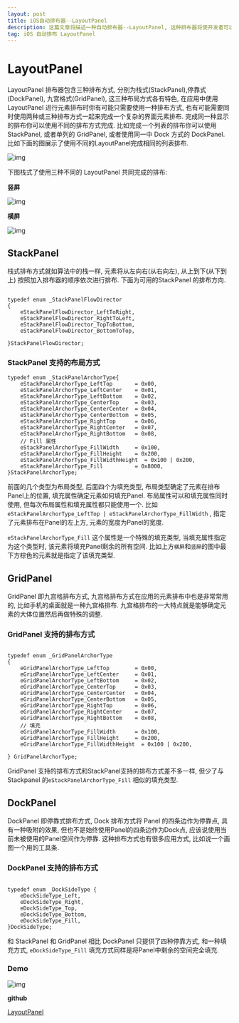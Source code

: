 ```yaml
---
layout: post
title: iOS自动排布器--LayoutPanel
description: 这篇文章将描述一种自动排布器--LayoutPanel, 这种排布器将使开发者可以通过代码的方式完成界面元素的排布, 相对于 iOS 原生的自动排布方式, LayoutPanel 会有很多优势. 
tag: iOS 自动排布 LayoutPanel
---
```


# LayoutPanel
LayoutPanel 排布器包含三种排布方式, 分别为栈式(StackPanel),停靠式(DockPanel), 九宫格式(GridPanel), 这三种布局方式各有特色, 在应用中使用 LayoutPanel 进行元素排布时你有可能只需要使用一种排布方式, 也有可能需要同时使用两种或三种排布方式一起来完成一个复杂的界面元素排布. 完成同一种显示的排布你可以使用不同的排布方式完成. 比如完成一个列表的排布你可以使用 StackPanel, 或者单列的 GridPanel, 或者使用同一中 Dock 方式的 DockPanel. 比如下面的图展示了使用不同的LayoutPanel完成相同的列表排布.

![img](http://farm8.staticflickr.com/7332/10488276874_ed0774571d.jpg)

下图栈式了使用三种不同的 LayoutPanel 共同完成的排布:

**竖屏**

![img](http://farm4.staticflickr.com/3814/10424358723_1a98e1f271.jpg)

**横屏**

![img](http://farm8.staticflickr.com/7452/10424214796_0f325478d6.jpg)
 


## StackPanel
栈式排布方式就如算法中的栈一样, 元素将从左向右(从右向左), 从上到下(从下到上) 按照加入排布器的顺序依次进行排布.
下面为可用的StackPanel 的排布方向.

```

typedef enum _StackPanelFlowDirector
{
    eStackPanelFlowDirector_LeftToRight,
    eStackPanelFlowDirector_RightToLeft,
    eStackPanelFlowDirector_TopToBottom,
    eStackPanelFlowDirector_BottomToTop,
    
}StackPanelFlowDirector;

```

### StackPanel 支持的布局方式

```
typedef enum _StackPanelArchorType{
    eStackPanelArchorType_LeftTop       = 0x00,
    eStackPanelArchorType_LeftCenter    = 0x01,
    eStackPanelArchorType_LeftBottom    = 0x02,
    eStackPanelArchorType_CenterTop     = 0x03,
    eStackPanelArchorType_CenterCenter  = 0x04,
    eStackPanelArchorType_CenterBottom  = 0x05,
    eStackPanelArchorType_RightTop      = 0x06,
    eStackPanelArchorType_RightCenter   = 0x07,
    eStackPanelArchorType_RightBottom   = 0x08,    
    // Fill 属性
    eStackPanelArchorType_FillWidth     = 0x100, 
    eStackPanelArchorType_FillHeight    = 0x200,
    eStackPanelArchorType_FillWidthHeight  = 0x100 | 0x200,
    eStackPanelArchorType_Fill          = 0x8000,
}StackPanelArchorType;

```

前面的几个类型为布局类型, 后面四个为填充类型, 布局类型确定了元素在排布Panel上的位置, 填充属性确定元素如何填充Panel. 布局属性可以和填充属性同时使用, 但每次布局属性和填充属性都只能使用一个.
比如 `eStackPanelArchorType_LeftTop | eStackPanelArchorType_FillWidth` , 指定了元素排布在Panel的左上方, 元素的宽度为Panel的宽度.

`eStackPanelArchorType_Fill` 这个属性是一个特殊的填充类型, 当填充属性指定为这个类型时, 该元素将填充Panel剩余的所有空间. 比如上方`横屏`和`竖屏`的图中最下方棕色的元素就是指定了该填充类型.

## GridPanel
GridPanel 即九宫格排布方式, 九宫格排布方式在应用的元素排布中也是非常常用的, 比如手机的桌面就是一种九宫格排布. 九宫格排布的一大特点就是能够确定元素的大体位置然后再做特殊的调整.

### GridPanel 支持的排布方式

```

typedef enum _GridPanelArchorType
{
    eGridPanelArchorType_LeftTop        = 0x00,
    eGridPanelArchorType_LeftCenter     = 0x01,
    eGridPanelArchorType_LeftBottom     = 0x02,
    eGridPanelArchorType_CenterTop      = 0x03,
    eGridPanelArchorType_CenterCenter   = 0x04,
    eGridPanelArchorType_CenterBottom   = 0x05,
    eGridPanelArchorType_RightTop       = 0x06,
    eGridPanelArchorType_RightCenter    = 0x07,
    eGridPanelArchorType_RightBottom    = 0x08,
    // 填充
    eGridPanelArchorType_FillWidth      = 0x100,
    eGridPanelArchorType_FillHeight     = 0x200,
    eGridPanelArchorType_FillWidthHeight  = 0x100 | 0x200,
    
} GridPanelArchorType;

```

GridPanel 支持的排布方式和StackPanel支持的排布方式差不多一样, 但少了与Stackpanel 的`eStackPanelArchorType_Fill` 相似的填充类型.

## DockPanel
DockPanel 即停靠式排布方式, Dock 排布方式将 Panel 的四条边作为停靠点, 具有一种吸附的效果, 但也不是始终使用Panel的四条边作为Dock点, 应该说使用当前未被使用的Panel空间作为停靠. 这种排布方式也有很多应用方式, 比如说一个画图一个用的工具条.


### DockPanel 支持的排布方式

```

typedef enum _DockSideType {
    eDockSideType_Left,
    eDockSideType_Right,
    eDockSideType_Top,
    eDockSideType_Bottom,
    eDockSideType_Fill,
}DockSideType;

```

和 StackPanel 和 GridPanel 相比 DockPanel 只提供了四种停靠方式, 和一种填充方式,  `eDockSideType_Fill` 填充方式同样是将Panel中剩余的空间完全填充. 


### Demo

![img](http://farm4.staticflickr.com/3769/10488943405_e87320f41e.jpg)


**github**

[LayoutPanel](https://github.com/Nekle/StackPanel)






 







